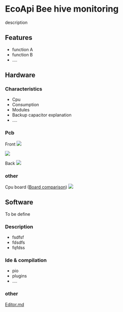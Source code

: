 # EcoApi Bee hive monitoring

description

## Features

- function A
- function B
- ....

## Hardware

### Characteristics

- Cpu
- Consumption
- Modules
- Backup capacitor explanation
- ....

### Pcb

Front
[![](https://github.com/rvaast/EcoApi_BeeHiveMonitoring/blob/main/Hardware/images/EcoApi_pcb1.jpg?raw=true)](https://github.com/rvaast/EcoApi_BeeHiveMonitoring/blob/main/Hardware/images/EcoApi_pcb1.jpg?raw=true)

[![](https://github.com/rvaast/EcoApi_BeeHiveMonitoring/blob/main/Hardware/images/EcoApi_pcb2.jpg?raw=true)](https://github.com/rvaast/EcoApi_BeeHiveMonitoring/blob/main/Hardware/images/EcoApi_pcb2.jpg?raw=true)

Back
[![](https://github.com/rvaast/EcoApi_BeeHiveMonitoring/blob/main/Hardware/images/EcoApi_pcb3.jpg?raw=true)](https://github.com/rvaast/EcoApi_BeeHiveMonitoring/blob/main/Hardware/images/EcoApi_pcb3.jpg?raw=true)

### other

Cpu board ([Board comparison](https://hackaday.com/2021/01/20/blue-pill-vs-black-pill-transitioning-from-stm32f103-to-stm32f411/ "Board comparison"))
[![](https://github.com/rvaast/EcoApi_BeeHiveMonitoring/blob/main/Hardware/images/stm32_blue_black_pill_top.jpg?raw=true)](https://github.com/rvaast/EcoApi_BeeHiveMonitoring/blob/main/Hardware/images/stm32_blue_black_pill_top.jpg?raw=true)


## Software

To be define

### Description

- fsdfsf
- fdsdfs
- fqfdss

### Ide & compilation

- pio
- plugins
- ....

### other 
[Editor.md](https://pandao.github.io/editor.md/en.html "Editor.md")
